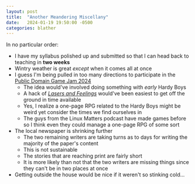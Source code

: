 ```yaml
---
layout: post
title:  "Another Meandering Miscellany"
date:   2024-01-19 19:50:00 -0500
categories: blather
---
```

In no particular order:

+ I have my syllabus polished up and submitted so that I can head back to teaching in **two weeks**
+ Wintry weather is great *except* when it comes all at once
+ I guess I'm being pulled in too many directions to participate in the [Public Domain Game Jam 2024](https://www.techdirt.com/2024/01/01/and-were-off-time-to-get-started-on-this-years-public-domain-game-jam/)
  + The idea would've involved doing something with *early* Hardy Boys
  + A hack of [*Lasers and Feelings*](https://johnharper.itch.io/lasers-feelings) would've been easiest to get off the ground in time available
  + Yes, I realize a one-page RPG related to the Hardy Boys might be weird yet consider the times we find ourselves in
  + The guys from the Linux Matters podcast have made games before so I think even they could manage a one-page RPG of some sort
+ The local newspaper is shrinking further
  + The two remaining writers are taking turns as to days for writing the majority of the paper's content
  + This is not sustainable
  + The stories that are reaching print are fairly short
  + It is more likely than not that the two writers are missing things since they can't be in two places at once
+ Getting outside the house would be nice if it weren't so stinking cold...
